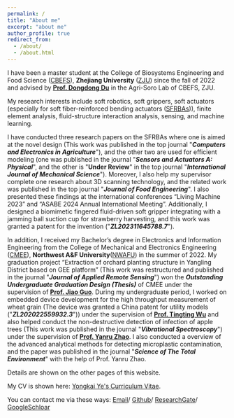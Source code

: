 ```yaml
---
permalink: /
title: "About me"
excerpt: "about me"
author_profile: true
redirect_from: 
  - /about/
  - /about.html
---
```

I have been a master student at the College of Biosystems Engineering and Food Science ([CBEFS](http://www.caefs.zju.edu.cn)), **Zhejiang University** ([ZJU](https://www.zju.edu.cn)) since the fall of 2022 and advised by **[Prof. Dongdong Du](https://person.zju.edu.cn/Dudd)** in the Agri-Soro Lab of CBEFS, ZJU. 

My research interests include soft robotics, soft grippers, soft actuators (especially for soft fiber-reinforced bending actuators ([SFRBAs](https://softroboticstoolkit.com/book/fiber-reinforced-bending-actuators))), finite element analysis, fluid-structure interaction analysis, sensing, and machine learning. 

I have conducted three research papers on the SFRBAs where one is aimed at the novel design (This work was published in the top journal "***Computers and Electronics in Agriculture***"), and the other two are used for efficient modeling (one was published in the journal "***Sensors and Actuators A: Physical***", and the other is "**Under Review**" in the top journal "***International Journal of Mechanical Science***"). Moreover, I also help my supervisor complete one research about 3D scanning technology, and the related work was published in the top journal "***Journal of Food Engineering***". I also presented these findings at the international conferences “Living Machine 2023” and “ASABE 2024 Annual International Meeting”. Additionally, I designed a biomimetic fingered fluid-driven soft gripper integrating with a jamming ball suction cup for strawberry harvesting, and this work was granted a patent for the invention ("***ZL202311645788.7***"). 

In addition, I received my Bachelor’s degree in Electronics and Information Engineering from the College of Mechanical and Electronics Engineering ([CMEE](https://cmee.nwafu.edu.cn)), **Northwest A&F University**([NWAFU](https://www.nwafu.edu.cn)) in the summer of 2022. My graduation project “Extraction of orchard planting structure in Yangling District based on GEE platform” (This work was restructured and published in the journal "***Journal of Applied Remote Sensing***") won the ***Outstanding Undergraduate Graduation Design (Thesis)*** of CMEE under the supervision of **[Prof. Jiao Guo](https://cmee.nwsuaf.edu.cn/szdw/gjzcry/318451.htm)**. During my undergraduate period, I worked on embedded device development for the high throughput measurement of wheat grain (The device was granted a China patent for utility models ("***ZL202022559932.3***")) under the supervision of **[Prof. Tingting Wu](https://cmee.nwsuaf.edu.cn/szdw/gjzcry/318499.htm)** and also helped conduct the non-destructive detection of infection of apple trees (This work was published in the journal "***Vibrational Spectroscopy***") under the supervision of **[Prof. Yanru Zhao](https://cmee.nwsuaf.edu.cn/szdw/gjzcry/396312.htm)**. I also conducted a overview of the advanced analytical methods for detecting microplastic contamination, and the paper was published in the journal "***Science of The Total Environment***" with the help of Prof. Yanru Zhao.

Details are shown on the other pages of this website.

My CV is shown here: [Yongkai Ye's Curriculum Vitae](../assets/CurriculumVitae.pdf).

You can contact me via these ways: [Email](mailto:yyk22213004@zju.edu.cn)/ [Github](https://github.com/Yongkai)/ [ResearchGate](https://www.researchgate.net/profile/Yongkai-Ye-2)/ [GoogleSchloar](https://scholar.google.com/citations?user=goi62BAAAAAJ)


<!--[TOC]
<!--This is the front page of a website that is powered by the [academicpages template](https://github.com/academicpages/academicpages.github.io) and hosted on GitHub pages. [GitHub pages](https://pages.github.com) is a free service in which websites are built and hosted from code and data stored in a GitHub repository, automatically updating when a new commit is made to the respository. This template was forked from the [Minimal Mistakes Jekyll Theme](https://mmistakes.github.io/minimal-mistakes/) created by Michael Rose, and then extended to support the kinds of content that academics have: publications, talks, teaching, a portfolio, blog posts, and a dynamically-generated CV. You can fork [this repository](https://github.com/academicpages/academicpages.github.io) right now, modify the configuration and markdown files, add your own PDFs and other content, and have your own site for free, with no ads! An older version of this template powers my own personal website at [stuartgeiger.com](http://stuartgeiger.com), which uses [this Github repository](https://github.com/staeiou/staeiou.github.io).

A data-driven personal website
======
Like many other Jekyll-based GitHub Pages templates, academicpages makes you separate the website's content from its form. The content & metadata of your website are in structured markdown files, while various other files constitute the theme, specifying how to transform that content & metadata into HTML pages. You keep these various markdown (.md), YAML (.yml), HTML, and CSS files in a public GitHub repository. Each time you commit and push an update to the repository, the [GitHub pages](https://pages.github.com/) service creates static HTML pages based on these files, which are hosted on GitHub's servers free of charge.

Many of the features of dynamic content management systems (like Wordpress) can be achieved in this fashion, using a fraction of the computational resources and with far less vulnerability to hacking and DDoSing. You can also modify the theme to your heart's content without touching the content of your site. If you get to a point where you've broken something in Jekyll/HTML/CSS beyond repair, your markdown files describing your talks, publications, etc. are safe. You can rollback the changes or even delete the repository and start over -- just be sure to save the markdown files! Finally, you can also write scripts that process the structured data on the site, such as [this one](https://github.com/academicpages/academicpages.github.io/blob/master/talkmap.ipynb) that analyzes metadata in pages about talks to display [a map of every location you've given a talk](https://academicpages.github.io/talkmap.html).

Getting started
======
1. Register a GitHub account if you don't have one and confirm your e-mail (required!)
1. Fork [this repository](https://github.com/academicpages/academicpages.github.io) by clicking the "fork" button in the top right. 
1. Go to the repository's settings (rightmost item in the tabs that start with "Code", should be below "Unwatch"). Rename the repository "[your GitHub username].github.io", which will also be your website's URL.
1. Set site-wide configuration and create content & metadata (see below -- also see [this set of diffs](http://archive.is/3TPas) showing what files were changed to set up [an example site](https://getorg-testacct.github.io) for a user with the username "getorg-testacct")
1. Upload any files (like PDFs, .zip files, etc.) to the files/ directory. They will appear at https://[your GitHub username].github.io/files/example.pdf.  
1. Check status by going to the repository settings, in the "GitHub pages" section

Site-wide configuration
------
The main configuration file for the site is in the base directory in [_config.yml](https://github.com/academicpages/academicpages.github.io/blob/master/_config.yml), which defines the content in the sidebars and other site-wide features. You will need to replace the default variables with ones about yourself and your site's github repository. The configuration file for the top menu is in [_data/navigation.yml](https://github.com/academicpages/academicpages.github.io/blob/master/_data/navigation.yml). For example, if you don't have a portfolio or blog posts, you can remove those items from that navigation.yml file to remove them from the header. 

Create content & metadata
------
For site content, there is one markdown file for each type of content, which are stored in directories like _publications, _talks, _posts, _teaching, or _pages. For example, each talk is a markdown file in the [_talks directory](https://github.com/academicpages/academicpages.github.io/tree/master/_talks). At the top of each markdown file is structured data in YAML about the talk, which the theme will parse to do lots of cool stuff. The same structured data about a talk is used to generate the list of talks on the [Talks page](https://academicpages.github.io/talks), each [individual page](https://academicpages.github.io/talks/2012-03-01-talk-1) for specific talks, the talks section for the [CV page](https://academicpages.github.io/cv), and the [map of places you've given a talk](https://academicpages.github.io/talkmap.html) (if you run this [python file](https://github.com/academicpages/academicpages.github.io/blob/master/talkmap.py) or [Jupyter notebook](https://github.com/academicpages/academicpages.github.io/blob/master/talkmap.ipynb), which creates the HTML for the map based on the contents of the _talks directory).

**Markdown generator**

I have also created [a set of Jupyter notebooks](https://github.com/academicpages/academicpages.github.io/tree/master/markdown_generator
) that converts a CSV containing structured data about talks or presentations into individual markdown files that will be properly formatted for the academicpages template. The sample CSVs in that directory are the ones I used to create my own personal website at stuartgeiger.com. My usual workflow is that I keep a spreadsheet of my publications and talks, then run the code in these notebooks to generate the markdown files, then commit and push them to the GitHub repository.

How to edit your site's GitHub repository
------
Many people use a git client to create files on their local computer and then push them to GitHub's servers. If you are not familiar with git, you can directly edit these configuration and markdown files directly in the github.com interface. Navigate to a file (like [this one](https://github.com/academicpages/academicpages.github.io/blob/master/_talks/2012-03-01-talk-1.md) and click the pencil icon in the top right of the content preview (to the right of the "Raw | Blame | History" buttons). You can delete a file by clicking the trashcan icon to the right of the pencil icon. You can also create new files or upload files by navigating to a directory and clicking the "Create new file" or "Upload files" buttons. 

Example: editing a markdown file for a talk
![Editing a markdown file for a talk](/images/editing-talk.png)

For more info
------
More info about configuring academicpages can be found in [the guide](https://academicpages.github.io/markdown/). The [guides for the Minimal Mistakes theme](https://mmistakes.github.io/minimal-mistakes/docs/configuration/) (which this theme was forked from) might also be helpful.-->

